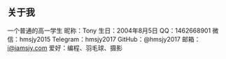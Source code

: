 ## 关于我
一个普通的高一学生
昵称：Tony
生日：2004年8月5日
QQ：1462668901
微信：hmsjy2015
Telegram：hmsjy2017
GitHub：@hmsjy2017
邮箱：i@iamsjy.com
爱好：编程、羽毛球、摄影
